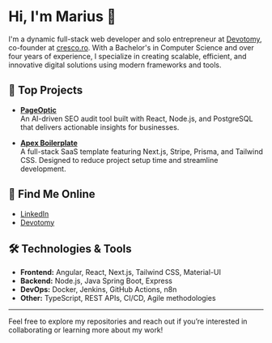 # Hi, I'm Marius 👋

I'm a dynamic full-stack web developer and solo entrepreneur at [Devotomy](https://devotomy.com), co-founder at [cresco.ro](https://cresco.ro). With a Bachelor's in Computer Science and over four years of experience, I specialize in creating scalable, efficient, and innovative digital solutions using modern frameworks and tools.

## 🚀 Top Projects

- **[PageOptic](https://pageoptic.com)**  
  An AI-driven SEO audit tool built with React, Node.js, and PostgreSQL that delivers actionable insights for businesses.

- **[Apex Boilerplate](https://apex-demo.devotomy.com)**  
  A full-stack SaaS template featuring Next.js, Stripe, Prisma, and Tailwind CSS. Designed to reduce project setup time and streamline development.

## 🔗 Find Me Online

- [LinkedIn](https://www.linkedin.com/in/marius-pieptea)
- [Devotomy](https://devotomy.com)

## 🛠 Technologies & Tools

- **Frontend:** Angular, React, Next.js, Tailwind CSS, Material-UI  
- **Backend:** Node.js, Java Spring Boot, Express  
- **DevOps:** Docker, Jenkins, GitHub Actions, n8n  
- **Other:** TypeScript, REST APIs, CI/CD, Agile methodologies

---

Feel free to explore my repositories and reach out if you’re interested in collaborating or learning more about my work!

